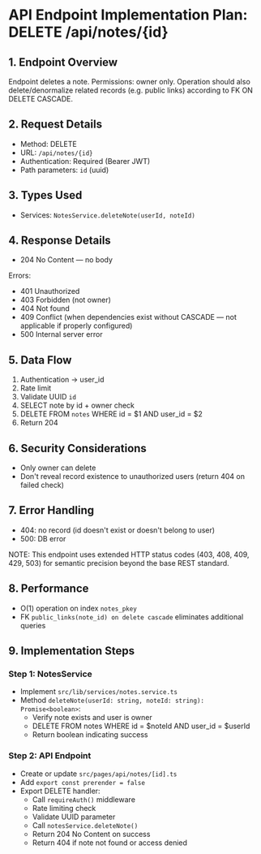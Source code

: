 # API Endpoint Implementation Plan: DELETE /api/notes/{id}

## 1. Endpoint Overview

Endpoint deletes a note. Permissions: owner only. Operation should also delete/denormalize related records (e.g. public links) according to FK ON DELETE CASCADE.

## 2. Request Details

- Method: DELETE
- URL: `/api/notes/{id}`
- Authentication: Required (Bearer JWT)
- Path parameters: `id` (uuid)

## 3. Types Used

- Services: `NotesService.deleteNote(userId, noteId)`

## 4. Response Details

- 204 No Content — no body

Errors:

- 401 Unauthorized
- 403 Forbidden (not owner)
- 404 Not found
- 409 Conflict (when dependencies exist without CASCADE — not applicable if properly configured)
- 500 Internal server error

## 5. Data Flow

1. Authentication → user_id
2. Rate limit
3. Validate UUID `id`
4. SELECT note by id + owner check
5. DELETE FROM `notes` WHERE id = $1 AND user_id = $2
6. Return 204

## 6. Security Considerations

- Only owner can delete
- Don't reveal record existence to unauthorized users (return 404 on failed check)

## 7. Error Handling

- 404: no record (id doesn't exist or doesn't belong to user)
- 500: DB error

NOTE: This endpoint uses extended HTTP status codes (403, 408, 409, 429, 503) for semantic precision beyond the base REST standard.

## 8. Performance

- O(1) operation on index `notes_pkey`
- FK `public_links(note_id) on delete cascade` eliminates additional queries

## 9. Implementation Steps

### Step 1: NotesService

- Implement `src/lib/services/notes.service.ts`
- Method `deleteNote(userId: string, noteId: string): Promise<boolean>`:
  - Verify note exists and user is owner
  - DELETE FROM notes WHERE id = $noteId AND user_id = $userId
  - Return boolean indicating success

### Step 2: API Endpoint

- Create or update `src/pages/api/notes/[id].ts`
- Add `export const prerender = false`
- Export DELETE handler:
  - Call `requireAuth()` middleware
  - Rate limiting check
  - Validate UUID parameter
  - Call `notesService.deleteNote()`
  - Return 204 No Content on success
  - Return 404 if note not found or access denied
